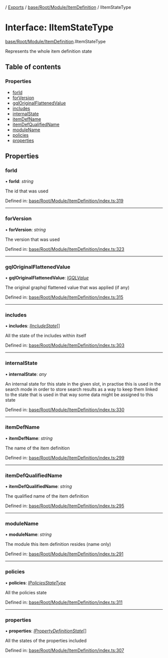 [](../README.md) / [Exports](../modules.md) / [base/Root/Module/ItemDefinition](../modules/base_root_module_itemdefinition.md) / IItemStateType

# Interface: IItemStateType

[base/Root/Module/ItemDefinition](../modules/base_root_module_itemdefinition.md).IItemStateType

Represents the whole item definition state

## Table of contents

### Properties

- [forId](base_root_module_itemdefinition.iitemstatetype.md#forid)
- [forVersion](base_root_module_itemdefinition.iitemstatetype.md#forversion)
- [gqlOriginalFlattenedValue](base_root_module_itemdefinition.iitemstatetype.md#gqloriginalflattenedvalue)
- [includes](base_root_module_itemdefinition.iitemstatetype.md#includes)
- [internalState](base_root_module_itemdefinition.iitemstatetype.md#internalstate)
- [itemDefName](base_root_module_itemdefinition.iitemstatetype.md#itemdefname)
- [itemDefQualifiedName](base_root_module_itemdefinition.iitemstatetype.md#itemdefqualifiedname)
- [moduleName](base_root_module_itemdefinition.iitemstatetype.md#modulename)
- [policies](base_root_module_itemdefinition.iitemstatetype.md#policies)
- [properties](base_root_module_itemdefinition.iitemstatetype.md#properties)

## Properties

### forId

• **forId**: *string*

The id that was used

Defined in: [base/Root/Module/ItemDefinition/index.ts:319](https://github.com/onzag/itemize/blob/11a98dec/base/Root/Module/ItemDefinition/index.ts#L319)

___

### forVersion

• **forVersion**: *string*

The version that was used

Defined in: [base/Root/Module/ItemDefinition/index.ts:323](https://github.com/onzag/itemize/blob/11a98dec/base/Root/Module/ItemDefinition/index.ts#L323)

___

### gqlOriginalFlattenedValue

• **gqlOriginalFlattenedValue**: [*IGQLValue*](gql_querier.igqlvalue.md)

The original graphql flattened value that was applied (if any)

Defined in: [base/Root/Module/ItemDefinition/index.ts:315](https://github.com/onzag/itemize/blob/11a98dec/base/Root/Module/ItemDefinition/index.ts#L315)

___

### includes

• **includes**: [*IIncludeState*](base_root_module_itemdefinition_include.iincludestate.md)[]

All the state of the includes within itself

Defined in: [base/Root/Module/ItemDefinition/index.ts:303](https://github.com/onzag/itemize/blob/11a98dec/base/Root/Module/ItemDefinition/index.ts#L303)

___

### internalState

• **internalState**: *any*

An internal state for this state in the given slot, in practise
this is used in the search mode in order to store search results as a way
to keep them linked to the state that is used in that way some data
might be assigned to this state

Defined in: [base/Root/Module/ItemDefinition/index.ts:330](https://github.com/onzag/itemize/blob/11a98dec/base/Root/Module/ItemDefinition/index.ts#L330)

___

### itemDefName

• **itemDefName**: *string*

The name of the item definition

Defined in: [base/Root/Module/ItemDefinition/index.ts:299](https://github.com/onzag/itemize/blob/11a98dec/base/Root/Module/ItemDefinition/index.ts#L299)

___

### itemDefQualifiedName

• **itemDefQualifiedName**: *string*

The qualified name of the item definition

Defined in: [base/Root/Module/ItemDefinition/index.ts:295](https://github.com/onzag/itemize/blob/11a98dec/base/Root/Module/ItemDefinition/index.ts#L295)

___

### moduleName

• **moduleName**: *string*

The module this item definition resides (name only)

Defined in: [base/Root/Module/ItemDefinition/index.ts:291](https://github.com/onzag/itemize/blob/11a98dec/base/Root/Module/ItemDefinition/index.ts#L291)

___

### policies

• **policies**: [*IPoliciesStateType*](base_root_module_itemdefinition.ipoliciesstatetype.md)

All the policies state

Defined in: [base/Root/Module/ItemDefinition/index.ts:311](https://github.com/onzag/itemize/blob/11a98dec/base/Root/Module/ItemDefinition/index.ts#L311)

___

### properties

• **properties**: [*IPropertyDefinitionState*](base_root_module_itemdefinition_propertydefinition.ipropertydefinitionstate.md)[]

All the states of the properties included

Defined in: [base/Root/Module/ItemDefinition/index.ts:307](https://github.com/onzag/itemize/blob/11a98dec/base/Root/Module/ItemDefinition/index.ts#L307)
